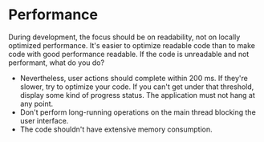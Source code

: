 # Performance

During development, the focus should be on readability, not on locally optimized performance.
It's easier to optimize readable code than to make code with good performance readable.
If the code is unreadable and not performant, what do you do?

* Nevertheless, user actions should complete within 200 ms. If they're slower, try to optimize your code.
  If you can't get under that threshold, display some kind of progress status. The application must not hang at any point.
* Don't perform long-running operations on the main thread blocking the user interface.
* The code shouldn't have extensive memory consumption.